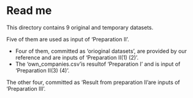 # Read me

This directory contains 9 original and temporary datasets. 

Five of them are used as input of ‘Preparation II’. 
- Four of them, committed as ‘orioginal datasets’, are provided by our reference and are inputs of ‘Preparation II(1) (2)’.  
- The ‘own_companies.csv’is resultof ‘Preparation I’ and is input of ‘Preparation II(3) (4)’.

The other four, committed as ‘Result from preparation II’are inputs of ‘Preparation III’.
